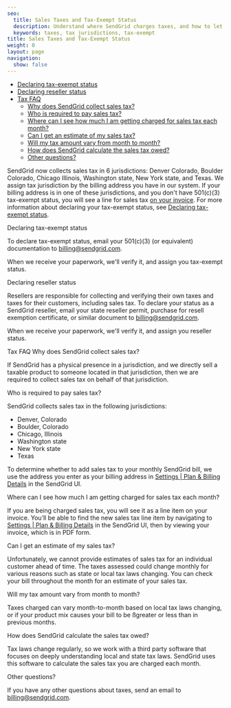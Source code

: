 ```yaml
---
seo:
  title: Sales Taxes and Tax-Exempt Status
  description: Understand where SendGrid charges taxes, and how to let us know if you have tax-exempt status.
  keywords: taxes, tax jurisdictions, tax-exempt
title: Sales Taxes and Tax-Exempt Status
weight: 0
layout: page
navigation:
  show: false
---
```


- [Declaring tax-exempt status](#-Declaring-tax-exempt-status)
- [Declaring reseller status](#-Declaring-reseller-status)
- [Tax FAQ](#-Tax-FAQ)
    - [Why does SendGrid collect sales tax?](#-Why-does-SendGrid-collect-sales-tax)
    - [Who is required to pay sales tax?](#-Who-is-required-to-pay-sales-tax)
    - [Where can I see how much I am getting charged for sales tax each month?](#-Where-can-I-see-how-much-I-am-getting-charged-for-sales-tax-each-month)
    - [Can I get an estimate of my sales tax?](#-Can-I-get-an-estimate-of-my-sales-tax)
    - [Will my tax amount vary from month to month?](#-Will-my-tax-amount-vary-from-month-to-month)
    - [How does SendGrid calculate the sales tax owed?](#-How-does-SendGrid-calculate-the-sales-tax-owed)
    - [Other questions?](#-Other-questions)

SendGrid now collects sales tax in 6 jurisdictions: Denver Colorado, Boulder Colorado, Chicago Illinois, Washington state, New York state, and Texas. We assign tax jurisdiction by the billing address you have in our system. If your billing address is in one of these jurisdictions, and you don't have 501(c)(3) tax-exempt status, you will see a line for sales tax [on your invoice]({{root_url}}/User_Guide/Settings/reading_your_invoice.html). For more information about declaring your tax-exempt status, see [Declaring tax-exempt status](#-Declaring-tax-exempt-status).

<page-anchor el="h2">
Declaring tax-exempt status
</page-anchor>

To declare tax-exempt status, email your 501(c)(3) (or equivalent) documentation to billing@sendgrid.com.

When we receive your paperwork, we'll verify it, and assign you tax-exempt status.

<page-anchor el="h2">
Declaring reseller status
</page-anchor>

Resellers are responsible for collecting and verifying their own taxes and taxes for their customers, including sales tax. To declare your status as a SendGrid reseller, email your state reseller permit, purchase for resell exemption certificate, or similar document to billing@sendgrid.com.

When we receive your paperwork, we'll verify it, and assign you reseller status.

<page-anchor el="h2">
Tax FAQ
</page-anchor>

<page-anchor el="h3">
Why does SendGrid collect sales tax?
</page-anchor>

If SendGrid has a physical presence in a jurisdiction, and we directly sell a taxable product to someone located in that jurisdiction, then we are required to collect sales tax on behalf of that jurisdiction.

<page-anchor el="h3">
Who is required to pay sales tax?
</page-anchor>

SendGrid collects sales tax in the following jurisdictions:

- Denver, Colorado
- Boulder, Colorado
- Chicago, Illinois
- Washington state
- New York state
- Texas

To determine whether to add sales tax to your monthly SendGrid bill, we use the address you enter as your billing address in [Settings | Plan & Billing Details](https://app.sendgrid.com/settings/billing) in the SendGrid UI.

<page-anchor el="h3">
Where can I see how much I am getting charged for sales tax each month?
</page-anchor>

If you are being charged sales tax, you will see it as a line item on your invoice. You’ll be able to find the new sales tax line item by navigating to [Settings | Plan & Billing Details](https://app.sendgrid.com/settings/billing) in the SendGrid UI, then by viewing your invoice, which is in PDF form.

<page-anchor el="h3">
Can I get an estimate of my sales tax?
</page-anchor>

Unfortunately, we cannot provide estimates of sales tax for an individual customer ahead of time. The taxes assessed could change monthly for various reasons such as state or local tax laws changing. You can check your bill throughout the month for an estimate of your sales tax.

<page-anchor el="h3">
Will my tax amount vary from month to month?
</page-anchor>

Taxes charged can vary month-to-month based on local tax laws changing, or if your product mix causes your bill to be ßgreater or less than in previous months.

<page-anchor el="h3">
How does SendGrid calculate the sales tax owed?
</page-anchor>

Tax laws change regularly, so we work with a third party software that focuses on deeply understanding local and state tax laws. SendGrid uses this software to calculate the sales tax you are charged each month.

<page-anchor el="h3">
Other questions?
</page-anchor>

If you have any other questions about taxes, send an email to billing@sendgrid.com.
